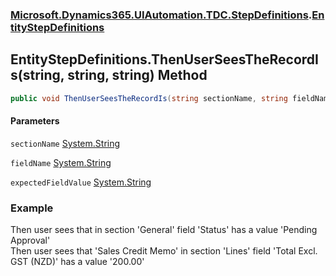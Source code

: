 ### [Microsoft.Dynamics365.UIAutomation.TDC.StepDefinitions](Microsoft.Dynamics365.UIAutomation.TDC.StepDefinitions.md 'Microsoft.Dynamics365.UIAutomation.TDC.StepDefinitions').[EntityStepDefinitions](EntityStepDefinitions.md 'Microsoft.Dynamics365.UIAutomation.TDC.StepDefinitions.EntityStepDefinitions')

## EntityStepDefinitions.ThenUserSeesTheRecordIs(string, string, string) Method

```csharp
public void ThenUserSeesTheRecordIs(string sectionName, string fieldName, string expectedFieldValue);
```
#### Parameters

<a name='Microsoft.Dynamics365.UIAutomation.TDC.StepDefinitions.EntityStepDefinitions.ThenUserSeesTheRecordIs(string,string,string).sectionName'></a>

`sectionName` [System.String](https://docs.microsoft.com/en-us/dotnet/api/System.String 'System.String')

<a name='Microsoft.Dynamics365.UIAutomation.TDC.StepDefinitions.EntityStepDefinitions.ThenUserSeesTheRecordIs(string,string,string).fieldName'></a>

`fieldName` [System.String](https://docs.microsoft.com/en-us/dotnet/api/System.String 'System.String')

<a name='Microsoft.Dynamics365.UIAutomation.TDC.StepDefinitions.EntityStepDefinitions.ThenUserSeesTheRecordIs(string,string,string).expectedFieldValue'></a>

`expectedFieldValue` [System.String](https://docs.microsoft.com/en-us/dotnet/api/System.String 'System.String')

### Example
Then user sees that in section 'General' field 'Status' has a value 'Pending Approval'  
Then user sees that 'Sales Credit Memo' in section 'Lines' field 'Total Excl. GST (NZD)' has a value '200.00'